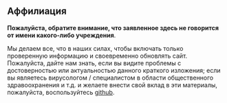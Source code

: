 ## Аффилиация
**Пожалуйста, обратите внимание, что заявленное здесь не говорится от имени какого-либо учреждения**.

Мы делаем все, что в наших силах, чтобы включать только проверенную информацию и своевременно обновлять сайт. Пожалуйста, дайте нам знать, если вы видите проблемы с достоверностью или актуальностью данного краткого изложения; если вы являетесь вирусологом / специалистом в области общественного здравоохранения и т.д. и желаете внести свой вклад в эти материалы, пожалуйста, воспользуйтесь [github](https://github.com/flattenthecurve/guide/blob/master/CONTRIBUTING.md).
